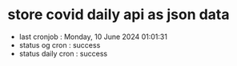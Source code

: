 # store covid daily api as json data

- last cronjob : Monday, 10 June 2024 01:01:31
- status og cron : success
- status daily cron : success
      
      